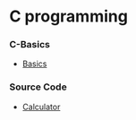 # C programming

### C-Basics
- [Basics](C_Basics.md)

### Source Code
- [Calculator](Learn/calculator.c) 